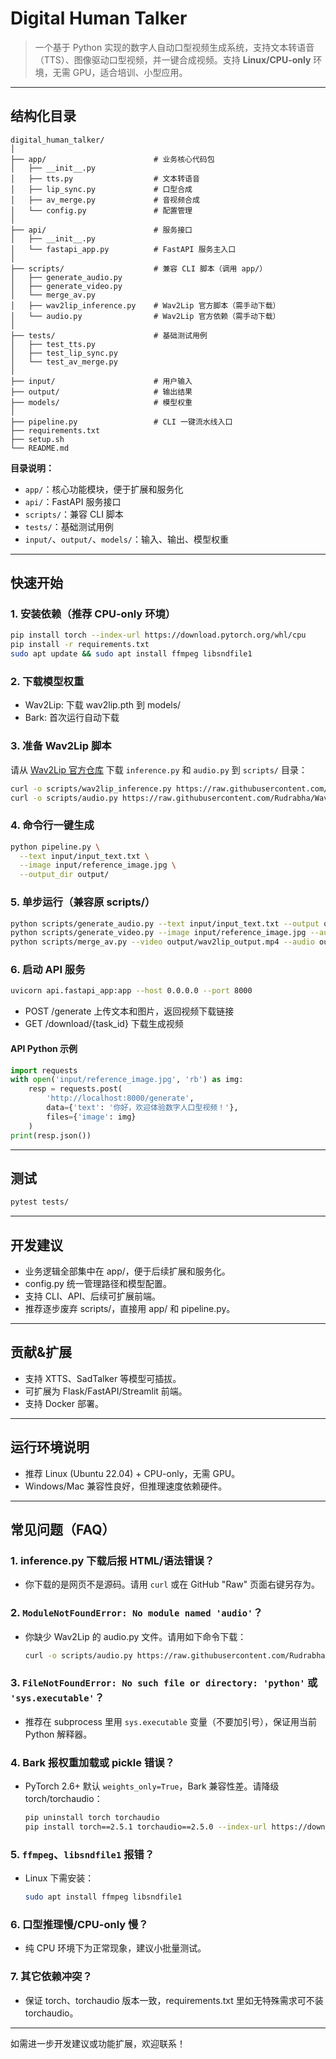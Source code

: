 # Digital Human Talker

> 一个基于 Python 实现的数字人自动口型视频生成系统，支持文本转语音（TTS）、图像驱动口型视频，并一键合成视频。支持 **Linux/CPU-only** 环境，无需 GPU，适合培训、小型应用。

---

## 结构化目录

```
digital_human_talker/
│
├── app/                        # 业务核心代码包
│   ├── __init__.py
│   ├── tts.py                  # 文本转语音
│   ├── lip_sync.py             # 口型合成
│   ├── av_merge.py             # 音视频合成
│   └── config.py               # 配置管理
│
├── api/                        # 服务接口
│   ├── __init__.py
│   └── fastapi_app.py          # FastAPI 服务主入口
│
├── scripts/                    # 兼容 CLI 脚本（调用 app/）
│   ├── generate_audio.py
│   ├── generate_video.py
│   └── merge_av.py
│   ├── wav2lip_inference.py    # Wav2Lip 官方脚本（需手动下载）
│   └── audio.py                # Wav2Lip 官方依赖（需手动下载）
│
├── tests/                      # 基础测试用例
│   ├── test_tts.py
│   ├── test_lip_sync.py
│   └── test_av_merge.py
│
├── input/                      # 用户输入
├── output/                     # 输出结果
├── models/                     # 模型权重
│
├── pipeline.py                 # CLI 一键流水线入口
├── requirements.txt
├── setup.sh
└── README.md
```

**目录说明：**
- `app/`：核心功能模块，便于扩展和服务化
- `api/`：FastAPI 服务接口
- `scripts/`：兼容 CLI 脚本
- `tests/`：基础测试用例
- `input/`、`output/`、`models/`：输入、输出、模型权重

---

## 快速开始

### 1. 安装依赖（推荐 CPU-only 环境）
```bash
pip install torch --index-url https://download.pytorch.org/whl/cpu
pip install -r requirements.txt
sudo apt update && sudo apt install ffmpeg libsndfile1
```

### 2. 下载模型权重
- Wav2Lip: 下载 wav2lip.pth 到 models/
- Bark: 首次运行自动下载

### 3. 准备 Wav2Lip 脚本
请从 [Wav2Lip 官方仓库](https://github.com/Rudrabha/Wav2Lip) 下载 `inference.py` 和 `audio.py` 到 `scripts/` 目录：
```bash
curl -o scripts/wav2lip_inference.py https://raw.githubusercontent.com/Rudrabha/Wav2Lip/master/inference.py
curl -o scripts/audio.py https://raw.githubusercontent.com/Rudrabha/Wav2Lip/master/audio.py
```

### 4. 命令行一键生成
```bash
python pipeline.py \
  --text input/input_text.txt \
  --image input/reference_image.jpg \
  --output_dir output/
```

### 5. 单步运行（兼容原 scripts/）
```bash
python scripts/generate_audio.py --text input/input_text.txt --output output/tts_output.wav
python scripts/generate_video.py --image input/reference_image.jpg --audio output/tts_output.wav --output output/wav2lip_output.mp4 --model models/wav2lip.pth
python scripts/merge_av.py --video output/wav2lip_output.mp4 --audio output/tts_output.wav --output output/final_output.mp4
```

### 6. 启动 API 服务
```bash
uvicorn api.fastapi_app:app --host 0.0.0.0 --port 8000
```
- POST /generate  上传文本和图片，返回视频下载链接
- GET /download/{task_id}  下载生成视频

#### API Python 示例
```python
import requests
with open('input/reference_image.jpg', 'rb') as img:
    resp = requests.post(
        'http://localhost:8000/generate',
        data={'text': '你好，欢迎体验数字人口型视频！'},
        files={'image': img}
    )
print(resp.json())
```

---

## 测试

```bash
pytest tests/
```

---

## 开发建议
- 业务逻辑全部集中在 app/，便于后续扩展和服务化。
- config.py 统一管理路径和模型配置。
- 支持 CLI、API、后续可扩展前端。
- 推荐逐步废弃 scripts/，直接用 app/ 和 pipeline.py。

---

## 贡献&扩展
- 支持 XTTS、SadTalker 等模型可插拔。
- 可扩展为 Flask/FastAPI/Streamlit 前端。
- 支持 Docker 部署。

---

## 运行环境说明
- 推荐 Linux (Ubuntu 22.04) + CPU-only，无需 GPU。
- Windows/Mac 兼容性良好，但推理速度依赖硬件。

---

## 常见问题（FAQ）

### 1. inference.py 下载后报 HTML/语法错误？
- 你下载的是网页不是源码。请用 `curl` 或在 GitHub "Raw" 页面右键另存为。

### 2. `ModuleNotFoundError: No module named 'audio'`？
- 你缺少 Wav2Lip 的 audio.py 文件。请用如下命令下载：
  ```bash
  curl -o scripts/audio.py https://raw.githubusercontent.com/Rudrabha/Wav2Lip/master/audio.py
  ```

### 3. `FileNotFoundError: No such file or directory: 'python'` 或 `'sys.executable'`？
- 推荐在 subprocess 里用 `sys.executable` 变量（不要加引号），保证用当前 Python 解释器。

### 4. Bark 报权重加载或 pickle 错误？
- PyTorch 2.6+ 默认 `weights_only=True`，Bark 兼容性差。请降级 torch/torchaudio：
  ```bash
  pip uninstall torch torchaudio
  pip install torch==2.5.1 torchaudio==2.5.0 --index-url https://download.pytorch.org/whl/cpu
  ```

### 5. `ffmpeg`、`libsndfile1` 报错？
- Linux 下需安装：
  ```bash
  sudo apt install ffmpeg libsndfile1
  ```

### 6. 口型推理慢/CPU-only 慢？
- 纯 CPU 环境下为正常现象，建议小批量测试。

### 7. 其它依赖冲突？
- 保证 torch、torchaudio 版本一致，requirements.txt 里如无特殊需求可不装 torchaudio。

---

如需进一步开发建议或功能扩展，欢迎联系！
